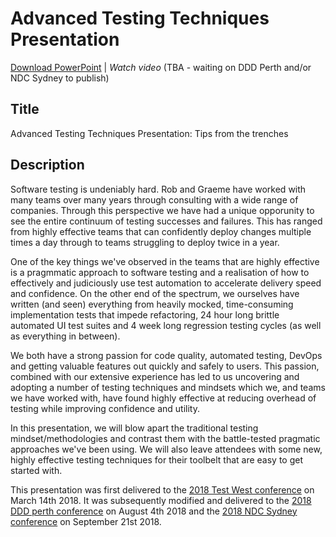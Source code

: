 Advanced Testing Techniques Presentation
========================================

[Download PowerPoint](https://github.com/robdmoore/AdvancedTestingTechniquesPresentation/raw/master/Presentation.pptx) | *Watch video* (TBA - waiting on DDD Perth and/or NDC Sydney to publish)

Title
-----
Advanced Testing Techniques Presentation: Tips from the trenches

Description
-----------

Software testing is undeniably hard. Rob and Graeme have worked with many teams over many years through consulting with a wide range of companies. Through this perspective we have had a unique opporunity to see the entire continuum of testing successes and failures. This has ranged from highly effective teams that can confidently deploy changes multiple times a day through to teams struggling to deploy twice in a year.

One of the key things we've observed in the teams that are highly effective is a pragmmatic approach to software testing and a realisation of how to effectively and judiciously use test automation to accelerate delivery speed and confidence. On the other end of the spectrum, we ourselves have written (and seen) everything from heavily mocked, time-consuming implementation tests that impede refactoring, 24 hour long brittle automated UI test suites and 4 week long regression testing cycles (as well as everything in between).

We both have a strong passion for code quality, automated testing, DevOps and getting valuable features out quickly and safely to users. This passion, combined with our extensive experience has led to us uncovering and adopting a number of testing techniques and mindsets which we, and teams we have worked with, have found highly effective at reducing overhead of testing while improving confidence and utility.

In this presentation, we will blow apart the traditional testing mindset/methodologies and contrast them with the battle-tested pragmatic approaches we've been using. We will also leave attendees with some new, highly effective testing techniques for their toolbelt that are easy to get started with.


This presentation was first delivered to the [2018 Test West conference](http://www.testwest.org/agenda/) on March 14th 2018. It was subsequently modified and delivered to the [2018 DDD perth conference](https://dddperth.com/agenda) on August 4th 2018 and the [2018 NDC Sydney conference](https://ndcsydney.com/talk/advanced-testing-techniques-tips-from-the-trenches/) on September 21st 2018.
